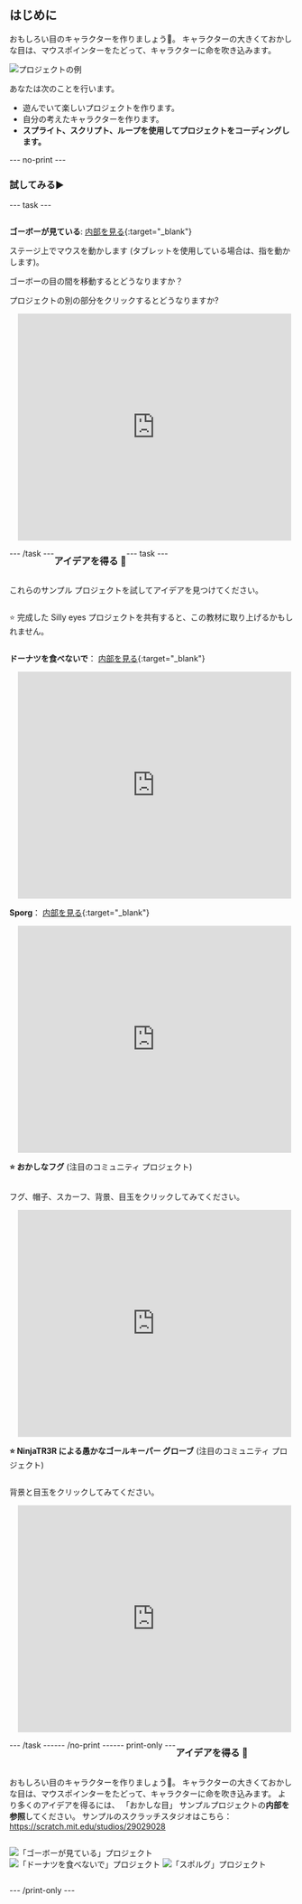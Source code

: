 ## はじめに

おもしろい目のキャラクターを作りましょう👀。 キャラクターの大きくておかしな目は、マウスポインターをたどって、キャラクターに命を吹き込みます。

![プロジェクトの例](images/showcase-line.png)

あなたは次のことを行います。

+ 遊んでいて楽しいプロジェクトを作ります。
+ 自分の考えたキャラクターを作ります。
+ **スプライト、スクリプト、ループを使用してプロジェクトをコーディングします。**

--- no-print ---

### 試してみる▶️

--- task ---

<div style="display: flex; flex-wrap: wrap">
<div style="flex-basis: 175px; flex-grow: 1">  

**ゴーボーが見ている**: [内部を見る](https://scratch.mit.edu/projects/638329283/editor){:target="_blank"}

ステージ上でマウスを動かします (タブレットを使用している場合は、指を動かします)。 

ゴーボーの目の間を移動するとどうなりますか？ 
  
プロジェクトの別の部分をクリックするとどうなりますか?
</div>
<div>

<div class="scratch-preview" style="margin-left: 15px;">
  <iframe allowtransparency="true" width="485" height="402" src="https://scratch.mit.edu/projects/embed/638329283/?autostart=false" frameborder="0"></iframe>
</div>

</div>

--- /task ---

### アイデアを得る 💭

--- task ---

これらのサンプル プロジェクトを試してアイデアを見つけてください。

⭐ 完成した Silly eyes プロジェクトを共有すると、この教材に取り上げるかもしれません。

**ドーナツを食べないで**： [内部を見る](https://scratch.mit.edu/projects/638328097/editor){:target="_blank"}
<div class="scratch-preview" style="margin-left: 15px;">
  <iframe allowtransparency="true" width="485" height="402" src="https://scratch.mit.edu/projects/embed/638328097/?autostart=false" frameborder="0"></iframe>
</div>

**Sporg**： [内部を見る](https://scratch.mit.edu/projects/637216308/editor){:target="_blank"}
<div class="scratch-preview" style="margin-left: 15px;">
  <iframe allowtransparency="true" width="485" height="402" src="https://scratch.mit.edu/projects/embed/637216308/?autostart=false" frameborder="0"></iframe>
</div>

**⭐ おかしなフグ** (注目のコミュニティ プロジェクト)

フグ、帽子、スカーフ、背景、目玉をクリックしてみてください。

<div class="scratch-preview" style="margin-left: 15px;">
  <iframe allowtransparency="true" width="485" height="402" src="https://scratch.mit.edu/projects/embed/772759744/?autostart=false" frameborder="0"></iframe>
</div>

**⭐ NinjaTR3R による愚かなゴールキーパー グローブ** (注目のコミュニティ プロジェクト)

背景と目玉をクリックしてみてください。

<div class="scratch-preview" style="margin-left: 15px;">
  <iframe allowtransparency="true" width="485" height="402" src="https://scratch.mit.edu/projects/embed/877343292/?autostart=false" frameborder="0"></iframe>
</div>

--- /task ---

--- /no-print ---

--- print-only ---

### アイデアを得る 💭

おもしろい目のキャラクターを作りましょう👀。 キャラクターの大きくておかしな目は、マウスポインターをたどって、キャラクターに命を吹き込みます。 より多くのアイデアを得るには、 「おかしな目」 サンプルプロジェクトの**内部を参照**してください。 サンプルのスクラッチスタジオはこちら：https://scratch.mit.edu/studios/29029028

![「ゴーボーが見ている」プロジェクト](images/gobo-watching.png)
![「ドーナツを食べないで」プロジェクト](images/dont-eat-donut.png)
![「スポルグ」プロジェクト](images/sporg.png)

--- /print-only ---

 
